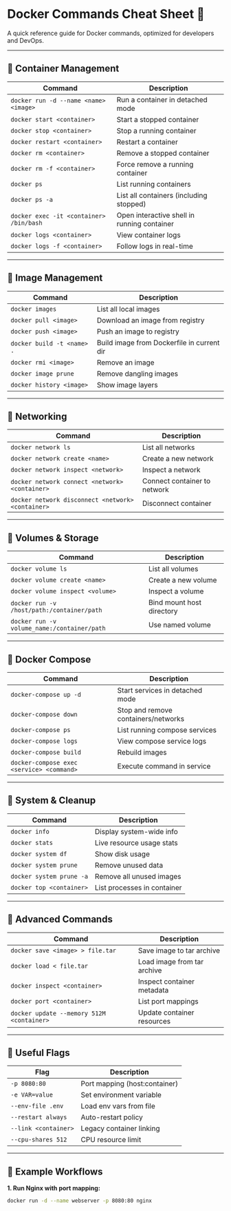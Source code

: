 # Docker Commands Cheat Sheet 🐳

A quick reference guide for Docker commands, optimized for developers and DevOps.

---

## 🔹 Container Management

| Command | Description |
|---------|-------------|
| `docker run -d --name <name> <image>` | Run a container in detached mode |
| `docker start <container>` | Start a stopped container |
| `docker stop <container>` | Stop a running container |
| `docker restart <container>` | Restart a container |
| `docker rm <container>` | Remove a stopped container |
| `docker rm -f <container>` | Force remove a running container |
| `docker ps` | List running containers |
| `docker ps -a` | List all containers (including stopped) |
| `docker exec -it <container> /bin/bash` | Open interactive shell in running container |
| `docker logs <container>` | View container logs |
| `docker logs -f <container>` | Follow logs in real-time |

---

## 🔹 Image Management

| Command | Description |
|---------|-------------|
| `docker images` | List all local images |
| `docker pull <image>` | Download an image from registry |
| `docker push <image>` | Push an image to registry |
| `docker build -t <name> .` | Build image from Dockerfile in current dir |
| `docker rmi <image>` | Remove an image |
| `docker image prune` | Remove dangling images |
| `docker history <image>` | Show image layers |

---

## 🔹 Networking

| Command | Description |
|---------|-------------|
| `docker network ls` | List all networks |
| `docker network create <name>` | Create a new network |
| `docker network inspect <network>` | Inspect a network |
| `docker network connect <network> <container>` | Connect container to network |
| `docker network disconnect <network> <container>` | Disconnect container |

---

## 🔹 Volumes & Storage

| Command | Description |
|---------|-------------|
| `docker volume ls` | List all volumes |
| `docker volume create <name>` | Create a new volume |
| `docker volume inspect <volume>` | Inspect a volume |
| `docker run -v /host/path:/container/path` | Bind mount host directory |
| `docker run -v volume_name:/container/path` | Use named volume |

---

## 🔹 Docker Compose

| Command | Description |
|---------|-------------|
| `docker-compose up -d` | Start services in detached mode |
| `docker-compose down` | Stop and remove containers/networks |
| `docker-compose ps` | List running compose services |
| `docker-compose logs` | View compose service logs |
| `docker-compose build` | Rebuild images |
| `docker-compose exec <service> <command>` | Execute command in service |

---

## 🔹 System & Cleanup

| Command | Description |
|---------|-------------|
| `docker info` | Display system-wide info |
| `docker stats` | Live resource usage stats |
| `docker system df` | Show disk usage |
| `docker system prune` | Remove unused data |
| `docker system prune -a` | Remove all unused images |
| `docker top <container>` | List processes in container |

---

## 🔹 Advanced Commands

| Command | Description |
|---------|-------------|
| `docker save <image> > file.tar` | Save image to tar archive |
| `docker load < file.tar` | Load image from tar archive |
| `docker inspect <container>` | Inspect container metadata |
| `docker port <container>` | List port mappings |
| `docker update --memory 512M <container>` | Update container resources |

---

## 🔹 Useful Flags

| Flag | Description |
|------|-------------|
| `-p 8080:80` | Port mapping (host:container) |
| `-e VAR=value` | Set environment variable |
| `--env-file .env` | Load env vars from file |
| `--restart always` | Auto-restart policy |
| `--link <container>` | Legacy container linking |
| `--cpu-shares 512` | CPU resource limit |

---

## 📝 Example Workflows

**1. Run Nginx with port mapping:**
```bash
docker run -d --name webserver -p 8080:80 nginx
